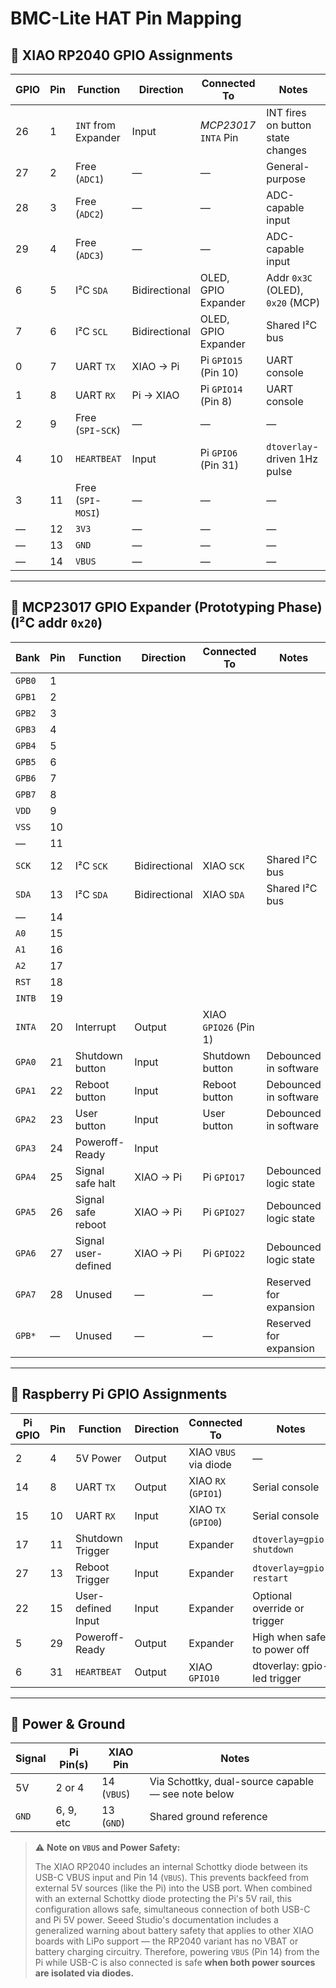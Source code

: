 # BMC-Lite HAT Pin Mapping

## 🔌 XIAO RP2040 GPIO Assignments

| GPIO | Pin | Function            | Direction     | Connected To          | Notes                              |
|------|-----|---------------------|---------------|-----------------------|------------------------------------|
| 26   | 1   | `INT` from Expander | Input         | *MCP23017* `INTA` Pin | INT fires on button state changes  |
| 27   | 2   | Free (`ADC1`)       | —             | —                     | General-purpose                    |
| 28   | 3   | Free (`ADC2`)       | —             | —                     | ADC-capable input                  |
| 29   | 4   | Free (`ADC3`)       | —             | —                     | ADC-capable input                  |
| 6    | 5   | I²C `SDA`           | Bidirectional | OLED, GPIO Expander   | Addr `0x3C` (OLED), `0x20` (MCP)   |
| 7    | 6   | I²C `SCL`           | Bidirectional | OLED, GPIO Expander   | Shared I²C bus                     |
| 0    | 7   | UART `TX`           | XIAO → Pi     | Pi `GPIO15` (Pin 10)  | UART console                       |
| 1    | 8   | UART `RX`           | Pi → XIAO     | Pi `GPIO14` (Pin 8)   | UART console                       |
| 2    | 9   | Free (`SPI`-`SCK`)  | —             | —                     | —                                  |
| 4    | 10  | `HEARTBEAT`         | Input         | Pi `GPIO6` (Pin 31)   | `dtoverlay`-driven 1Hz pulse       |
| 3    | 11  | Free (`SPI`-`MOSI`) | —             | —                     | —                                  |
| —    | 12  | `3V3`               | —             | —                     | —                                  |
| —    | 13  | `GND`               | —             | —                     | —                                  |
| —    | 14  | `VBUS`              | —             | —                     | —                                  |

---

## 🔌 MCP23017 GPIO Expander (Prototyping Phase) (I²C addr `0x20`)

| Bank   | Pin| Function             | Direction | Connected To    | Notes                  |
|--------|----|----------------------|-----------|-----------------|------------------------|
| `GPB0` | 1  |  |  |  |  |
| `GPB1` | 2  |  |  |  |  |
| `GPB2` | 3  |  |  |  |  |
| `GPB3` | 4  |  |  |  |  |
| `GPB4` | 5  |  |  |  |  |
| `GPB5` | 6  |  |  |  |  |
| `GPB6` | 7  |  |  |  |  |
| `GPB7` | 8  |  |  |  |  |
| `VDD`  | 9  |  |  |  |  |
| `VSS`  | 10 |  |  |  |  |
| —      | 11 |  |  |  |  |
| `SCK`  | 12 | I²C `SCK` | Bidirectional  |  XIAO `SCK` | Shared I²C bus |
| `SDA`  | 13 | I²C `SDA` | Bidirectional  |  XIAO `SDA` | Shared I²C bus |
| —      | 14 |  |  |  |  |
| `A0`   | 15 |  |  |  |  |
| `A1`   | 16 |  |  |  |  |
| `A2`   | 17 |  |  |  |  |
| `RST`  | 18 |  |  |  |  |
| `INTB` | 19 |  |  |  |  |
| `INTA` | 20 | Interrupt | Output | XIAO `GPIO26` (Pin 1) |  |
| `GPA0` | 21 | Shutdown button   | Input     | Shutdown button | Debounced in software  |
| `GPA1` | 22 | Reboot button                | Input     | Reboot button   | Debounced in software  |
| `GPA2` | 23 | User button                | Input     | User button     | Debounced in software  |
| `GPA3` | 24 | Poweroff-Ready                | Input     |                 |                        |
| `GPA4` | 25 | Signal safe halt     | XIAO → Pi | Pi `GPIO17`     | Debounced logic state  |
| `GPA5` | 26 | Signal safe reboot   | XIAO → Pi | Pi `GPIO27`     | Debounced logic state  |
| `GPA6` | 27 | Signal user-defined  | XIAO → Pi | Pi `GPIO22`     | Debounced logic state  |
| `GPA7` | 28 | Unused               | —         | —               | Reserved for expansion |
| `GPB*` | —  | Unused               | —         | —               | Reserved for expansion |

---

## 🔌 Raspberry Pi GPIO Assignments

| Pi GPIO | Pin | Function           | Direction   | Connected To          | Notes                           |
|---------|-----|--------------------|-------------|-----------------------|---------------------------------|
| 2       | 4   | 5V Power           | Output      | XIAO `VBUS` via diode | —                               |
| 14      | 8   | UART `TX`          | Output      | XIAO `RX` (`GPIO1`)   | Serial console                  |
| 15      | 10  | UART `RX`          | Input       | XIAO `TX` (`GPIO0`)   | Serial console                  |
| 17      | 11  | Shutdown Trigger   | Input       | Expander              | `dtoverlay=gpio-shutdown`       |
| 27      | 13  | Reboot Trigger     | Input       | Expander              | `dtoverlay=gpio-restart`        |
| 22      | 15  | User-defined Input | Input       | Expander              | Optional override or trigger    |
| 5       | 29  | Poweroff-Ready     | Output      | Expander              | High when safe to power off     |
| 6       | 31  | `HEARTBEAT`        | Output      | XIAO `GPIO10`         | dtoverlay: gpio-led trigger     |

---

## 🔋 Power & Ground

| Signal | Pi Pin(s) | XIAO Pin    | Notes                                              |
|--------|-----------|-------------|----------------------------------------------------|
| 5V     | 2 or 4    | 14 (`VBUS`) | Via Schottky, dual-source capable — see note below |
| `GND`  | 6, 9, etc | 13 (`GND`)  | Shared ground reference                            |

> ⚠️ **Note on `VBUS` and Power Safety:**
>
> The XIAO RP2040 includes an internal Schottky diode between its USB-C VBUS input and Pin 14 (`VBUS`). This prevents backfeed from external 5V sources (like the Pi) into the USB port. When combined with an external Schottky diode protecting the Pi's 5V rail, this configuration allows safe, simultaneous connection of both USB-C and Pi 5V power. Seeed Studio's documentation includes a generalized warning about battery safety that applies to other XIAO boards with LiPo support — the RP2040 variant has no VBAT or battery charging circuitry. Therefore, powering `VBUS` (Pin 14) from the Pi while USB-C is also connected is safe **when both power sources are isolated via diodes.**

